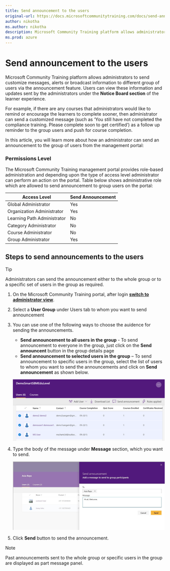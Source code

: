 ```yaml
---
title: Send announcement to the users
original-url: https://docs.microsoftcommunitytraining.com/docs/send-announcement-to-the-users
author: nikotha
ms.author: nikotha
description: Microsoft Community Training platform allows administrators to send customize messages, alerts or broadcast information to different group of users via the announcement feature.
ms.prod: azure
---
```


# Send announcement to the users

Microsoft Community Training platform allows administrators to send customize messages, alerts or broadcast information to different group of users via the announcement feature. Users can view these information and updates sent by the administrators  under the **Notice Board section** of the learner experience.

For example, if there are any courses that administrators would like to remind or encourage the learners to complete sooner,  then administrator can send a customized message (such as ‘You still have not completed the compliance training. Please complete soon to get certified’) as a follow up reminder to the group users and  push for course completion.

In this article, you will learn more about how an administrator can send an announcement to the group of users from the management portal:

### Permissions Level

The Microsoft Community Training management portal provides role-based administration and depending upon the type of access level administrator can perform an action on the portal. Table below shows administrative role which are allowed to send announcement to group users on the portal:

| Access Level  | Send Announcement |
| --- | --- |
| Global Administrator | Yes |
| Organization Administrator | Yes |
| Learning Path Administrator | No |
| Category Administrator | No |
| Course Administrator | No |
| Group Administrator | Yes |

## Steps to send announcements to the users

> [!TIP]
> Administrators can send the announcement either to the whole group or to a specific set of users in the group as required.

1. On the Microsoft Community Training portal, after login [**switch to administrator view**](../../get-started/step-by-step-configuration-guide.md#step-2--switch-to-administrator-view-of-the-portal).

2. Select a **User Group** under Users tab to whom you want to send announcement

3. You can use one of the following ways to choose the auidence for sending the  announcements.
    - **Send announcement to all users in the group** - To send announcement to everyone in the group, just click on the **Send announcent** button in the group details page
    - **Send announcement to selected users in the group** – To send announcement to specific users in the group, select the list of users to whom you want to send the announcements and click on **Send announcement** as shown below.

    ![Send announcement](../../media/image%2862%29.png)

4. Type the body of the message under **Message** section, which you want to send.

    ![Send Ann1](../../media/SendAnn1.jpg)

5. Click **Send** button to send the announcement.

> [!NOTE]
> Past announcements sent to the whole group or specific users in the group are displayed as part message panel.